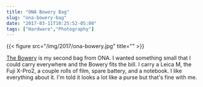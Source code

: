 ```yaml
---
title: "ONA Bowery Bag"
slug: "ona-bowery-bag"
date: "2017-03-11T10:25:52-05:00"
tags: ["Hardware","Photography"]
---
```


{{< figure src="/img/2017/ona-bowery.jpg" title="" >}}

[The Bowery](https://www.onabags.com/store/messenger-bags/the-bowery.html?color=field-tan)
is my second bag from ONA. I wanted something small that I could carry
everywhere and the Bowery fits the bill. I carry a Leica M, the Fuji
X-Pro2, a couple rolls of film, spare battery, and a notebook. I like
everything about it. I'm told it looks a lot like a purse but that's
fine with me.
